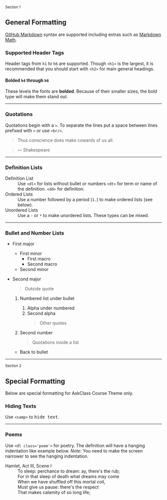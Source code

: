 <sub>Section 1</sub>
## General Formatting

[GitHub Markdown] syntax are supported including extras such as [Markdown Math].

### Supported Header Tags
Header tags from `h1` to `h6` are supported.
Though `<h1>` is the largest, it is recommended that you should start with `<h2>` for main general headings.

#### Bolded `h4` through `h6`
These levels the fonts are **bolded**.
Because of their smaller sizes, the bold type will make them stand out.

----

### Quotations

Quotations begin with a `>`. To separate the lines put a space between lines prefixed with `>` or use `<br/>`.

> Thus conscience does make cowards of us all.

> &mdash; Shakespeare

----

### Definition Lists

<dl>
  <dt>Definition List</dt>
  <dd>
    Use <code>&lt;dl&gt;</code> for lists without bullet or numbers
    <code>&lt;dt&gt;</code> for term or name of the definition.
    <code>&lt;dd&gt;</code> for definition.
  </dd>
  <dt>Ordered Lists</dt>
  <dd>
    Use a number followed by a period (<code>1.</code>) to make ordered lists (see below).
  </dd>
  <dt>Unordered Lists</dt>
  <dd>
    Use a <code>-</code> or <code>*</code> to make unordered lists. These types can be mixed.
  </dd>
</dl>

----

### Bullet and Number Lists

- First major
  - First minor
    - First macro
    - Second macro
  - Second minor
- Second major
  > Outside quote

  1. Numbered list under bullet
     1. Alpha under numbered
     2. Second alpha
        > Other quotes

  2. Second number
     > Quotations inside a list

  - Back to bullet


---

<sub>Section 2</sub>
## Special Formatting

Below are special formatting for AskClass Course Theme only.

### Hiding Texts

Use `<samp>` to <samp>hide text</samp>.

----

### Poems

Use <code>&lt;dl class='poem'&gt;</code> for poetry.
The definition will have a hanging indentation like example below.
_Note:_ You need to make the screen narrower to see the hanging indentation.

<dl class='poem'>
  <dt>Hamlet, Act III, Scene I</dt>
  <dd>To sleep: perchance to dream: ay, there's the rub;</dd>
  <dd>For in that sleep of death what dreams may come</dd>
  <dd>When we have shuffled off this mortal coil,</dd>
  <dd>Must give us pause: there's the respect</dd>
  <dd>That makes calamity of so long life;</dd>
</dl>

[Markdown Math]: https://acn.askclass.com/2022/06/20/markdown-math-support
[GitHub Markdown]: https://docs.github.com/en/get-started/writing-on-github/getting-started-with-writing-and-formatting-on-github
